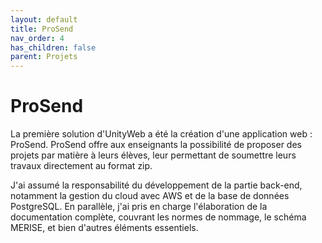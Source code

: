 ```yaml
---
layout: default
title: ProSend
nav_order: 4
has_children: false
parent: Projets
---
```


# ProSend
La première solution d'UnityWeb a été la création d'une application web : ProSend.
ProSend offre aux enseignants la possibilité de proposer des projets par matière à leurs élèves, leur permettant de soumettre leurs travaux directement au format zip.

J'ai assumé la responsabilité du développement de la partie back-end, notamment la gestion du cloud avec AWS et de la base de données PostgreSQL. En parallèle, j'ai pris en charge l'élaboration de la documentation complète, couvrant les normes de nommage, le schéma MERISE, et bien d'autres éléments essentiels.
